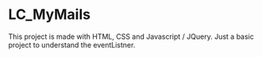 # LC_MyMails
 
This project is made with HTML, CSS and Javascript / JQuery.
Just a basic project to understand the eventListner.
